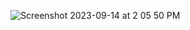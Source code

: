![Screenshot 2023-09-14 at 2 05 50 PM](https://github.com/LouisPino/LouisPino/assets/130365689/afcdc8a7-4cb2-4c91-b435-0f4691a7319b)







<!--
**LouisPino/LouisPino** is a ✨ _special_ ✨ repository because its `README.md` (this file) appears on your GitHub profile.

Here are some ideas to get you started:

- 🔭 I’m currently working on ...
- 🌱 I’m currently learning ...
- 👯 I’m looking to collaborate on ...
- 🤔 I’m looking for help with ...
- 💬 Ask me about ...
- 📫 How to reach me: ...
- 😄 Pronouns: ...
- ⚡ Fun fact: ...
-->
